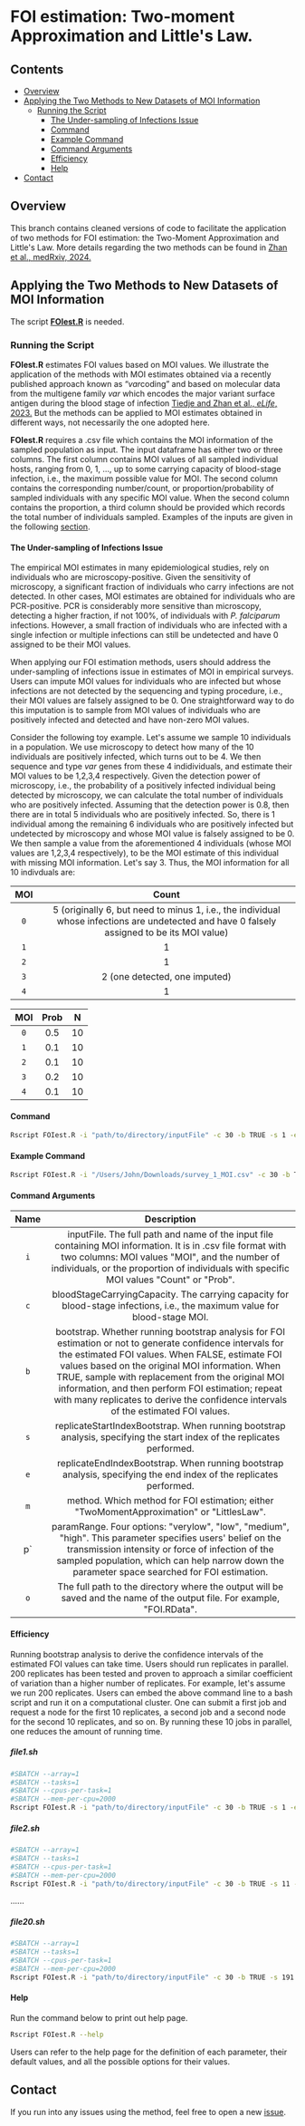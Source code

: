 # FOI estimation: Two-moment Approximation and Little's Law.

## Contents
- [Overview](#Overview)
- [Applying the Two Methods to New Datasets of MOI Information](#Applying-the-Bayesian-Formulation-of-MOI-Estimation-to-New-Datasets)
  - [Running the Script](#Running-the-Script)
    - [The Under-sampling of Infections Issue](#The-Under-sampling-of-Infections-Issue)
    - [Command](#Command)
    - [Example Command](#Example-Command)
    - [Command Arguments](#Command-Arguments)
    - [Efficiency](#Efficiency)
    - [Help](#Help)
- [Contact](#Contact)

## Overview
This branch contains cleaned versions of code to facilitate the application of two methods for FOI estimation: the Two-Moment Approximation and Little's Law. More details regarding the two methods can be found in [Zhan et al., medRxiv, 2024.](https://doi.org/10.1101/2024.02.12.24302148) 

## Applying the Two Methods to New Datasets of MOI Information
The script **[FOIest.R](https://github.com/qzhan321/FOI/blob/FOIEst/FOIest.R)** is needed. 

### Running the Script
**FOIest.R** estimates FOI values based on MOI values. We illustrate the application of the methods with MOI estimates obtained via a recently published approach known as “*var*coding” and based on molecular data from the multigene family *var* which encodes the major variant surface antigen during the blood stage of infection [Tiedje and Zhan et al., *eLife*, 2023.](https://doi.org/10.7554/eLife.91411.1) But the methods can be applied to MOI estimates obtained in different ways, not necessarily the one adopted here.

**FOIest.R** requires a .csv file which contains the MOI information of the sampled population as input. The input dataframe has either two or three columns. The first column contains MOI values of all sampled individual hosts, ranging from 0, 1, ..., up to some carrying capacity of blood-stage infection, i.e., the maximum possible value for MOI. The second column contains the corresponding number/count, or proportion/probability of sampled individuals with any specific MOI value. When the second column contains the proportion, a third column should be provided which records the total number of individuals sampled. Examples of the inputs are given in the following [section](#The-Under-sampling-of-Infections-Issue). 

#### The Under-sampling of Infections Issue
The empirical MOI estimates in many epidemiological studies, rely on individuals who are microscopy-positive. Given the sensitivity of microscopy, a significant fraction of individuals who carry infections are not detected. In other cases, MOI estimates are obtained for individuals who are PCR-positive. PCR is considerably more sensitive than microscopy, detecting a higher fraction, if not 100%, of individuals with *P. falciparum* infections. However, a small fraction of individuals who are infected with a single infection or multiple infections can still be undetected and have 0 assigned to be their MOI values. 

When applying our FOI estimation methods, users should address the under-sampling of infections issue in estimates of MOI in empirical surveys. Users can impute MOI values for individuals who are infected but whose infections are not detected by the sequencing and typing procedure, i.e., their MOI values are falsely assigned to be 0. One straightforward way to do this imputation is to sample from MOI values of individuals who are positively infected and detected and have non-zero MOI values. 

Consider the following toy example. Let's assume we sample 10 individuals in a population. We use microscopy to detect how many of the 10 individuals are positively infected, which turns out to be 4. We then sequence and type *var* genes from these 4 indidividuals, and estimate their MOI values to be 1,2,3,4 respectively. Given the detection power of microscopy, i.e., the probability of a positively infected individual being detected by microscopy, we can calculate the total number of individuals who are positively infected. Assuming that the detection power is 0.8, then there are in total 5 individuals who are positively infected. So, there is 1 individual among the remaining 6 individuals who are positively infected but undetected by microscopy and whose MOI value is falsely assigned to be 0. We then sample a value from the aforementioned 4 individuals (whose MOI values are 1,2,3,4 respectively), to be the MOI estimate of this individual with missing MOI information. Let's say 3. Thus, the MOI information for all 10 indivduals are: 

| MOI | Count |
| :--: | :--: | 
| `0` | 5 (originally 6, but need to minus 1, i.e., the individual whose infections are undetected and have 0 falsely assigned to be its MOI value) |
| `1` | 1 |
| `2` | 1 |
| `3` | 2 (one detected, one imputed) |
| `4` | 1 |

| MOI | Prob | N |
| :--: | :--: | :--: | 
| `0` | 0.5 | 10 |
| `1` | 0.1 | 10 |
| `2` | 0.1 | 10 |
| `3` | 0.2 | 10 |
| `4` | 0.1 | 10 |

#### Command
```bash
Rscript FOIest.R -i "path/to/directory/inputFile" -c 30 -b TRUE -s 1 -e 10 -m "TwoMomentApproximation" -p "high" -o "/path/to/directory/outFile"
```

#### Example Command 
```bash
Rscript FOIest.R -i "/Users/John/Downloads/survey_1_MOI.csv" -c 30 -b TRUE -s 1 -e 10 -m "TwoMomentApproximation" -p "high" -o "/Users/John/Downloads/survey_1_FOI.RData" 
```

#### Command Arguments
|  Name | Description |
|  :-:  | :---------: | 
|  `i`  | inputFile. The full path and name of the input file containing MOI information. It is in .csv file format with two columns: MOI values "MOI", and the number of individuals, or the proportion of individuals with specific MOI values "Count" or "Prob". |
|  `c`  | bloodStageCarryingCapacity. The carrying capacity for blood-stage infections, i.e., the maximum value for blood-stage MOI. |
|  `b`  | bootstrap. Whether running bootstrap analysis for FOI estimation or not to generate confidence intervals for the estimated FOI values. When FALSE, estimate FOI values based on the original MOI information. When TRUE, sample with replacement from the original MOI information, and then perform FOI estimation; repeat with many replicates to derive the confidence intervals of the estimated FOI values. |
|  `s`  | replicateStartIndexBootstrap. When running bootstrap analysis, specifying the start index of the replicates performed. |
|  `e`  | replicateEndIndexBootstrap. When running bootstrap analysis, specifying the end index of the replicates performed. |
|  `m`  | method. Which method for FOI estimation; either "TwoMomentApproximation" or "LittlesLaw". |
|  p`  | paramRange. Four options: "verylow", "low", "medium", "high". This parameter specifies users' belief on the transmission intensity or force of infection of the sampled population, which can help narrow down the parameter space searched for FOI estimation. |
|  `o`   | The full path to the directory where the output will be saved and the name of the output file. For example, "FOI.RData". |


#### Efficiency
Running bootstrap analysis to derive the confidence intervals of the estimated FOI values can take time. Users should run replicates in parallel. 200 replicates has been tested and proven to approach a similar coefficient of variation than a higher number of replicates. For example, let's assume we run 200 replicates. Users can embed the above command line to a bash script and run it on a computational cluster. One can submit a first job and request a node for the first 10 replicates, a second job and a second node for the second 10 replicates, and so on. By running these 10 jobs in parallel, one reduces the amount of running time.
##### file1.sh
```bash
#SBATCH --array=1
#SBATCH --tasks=1
#SBATCH --cpus-per-task=1
#SBATCH --mem-per-cpu=2000
Rscript FOIest.R -i "path/to/directory/inputFile" -c 30 -b TRUE -s 1 -e 10 -m "TwoMomentApproximation" -p "high" -o "/path/to/directory/outFile"
```
##### file2.sh
```bash
#SBATCH --array=1
#SBATCH --tasks=1
#SBATCH --cpus-per-task=1
#SBATCH --mem-per-cpu=2000
Rscript FOIest.R -i "path/to/directory/inputFile" -c 30 -b TRUE -s 11 -e 20 -m "TwoMomentApproximation" -p "high" -o "/path/to/directory/outFile"
```
......
##### file20.sh
```bash
#SBATCH --array=1
#SBATCH --tasks=1
#SBATCH --cpus-per-task=1
#SBATCH --mem-per-cpu=2000
Rscript FOIest.R -i "path/to/directory/inputFile" -c 30 -b TRUE -s 191 -e 200 -m "TwoMomentApproximation" -p "high" -o "/path/to/directory/outFile"
```


#### Help
Run the command below to print out help page.
```bash
Rscript FOIest.R --help
```
Users can refer to the help page for the definition of each parameter, their default values, and all the possible options for their values.

## Contact
If you run into any issues using the method, feel free to open a new [issue](https://github.com/qzhan321/FOI/issues).


